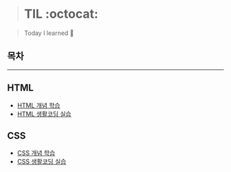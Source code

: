 > # TIL :octocat:

> Today I learned :rocket:

## **목차**

---

## HTML

- [HTML 개념 학습](https://github.com/pizzalist/TIL/blob/main/HTML-practice/HTML.md)
- [HTML 생활코딩 실습](https://github.com/pizzalist/TIL/tree/main/HTML-practice/%EC%83%9D%ED%99%9C%EC%BD%94%EB%94%A9HTML%20%EC%8B%A4%EC%8A%B5)

## CSS

- [CSS 개념 학습](https://github.com/pizzalist/TIL/blob/main/CSS-practice/CSS.md)
- [CSS 생활코딩 실습](https://github.com/pizzalist/TIL/tree/main/CSS-practice/%EC%83%9D%ED%99%9C%EC%BD%94%EB%94%A9CSS)
